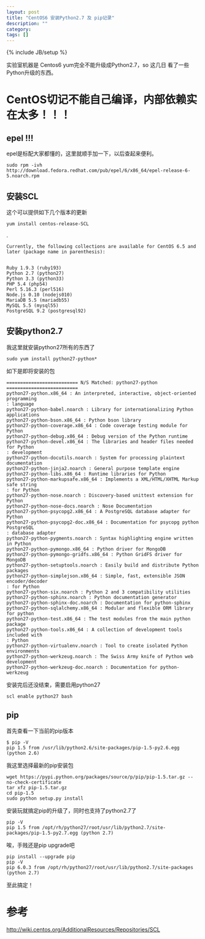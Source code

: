 ```yaml
---
layout: post
title: "CentOS6 安装Python2.7 及 pip记录"
description: ""
category:
tags: []
---
```

{% include JB/setup %}

实验室机器是 Centos6 yum完全不能升级成Python2.7，so 这几日
看了一些Python升级的东西。

# CentOS切记不能自己编译，内部依赖实在太多！！！

## epel !!!

epel是标配大家都懂的，这里就顺手加一下，以后查起来便利。

    sudo rpm -ivh http://download.fedora.redhat.com/pub/epel/6/x86_64/epel-release-6-5.noarch.rpm

## 安装SCL
这个可以提供如下几个版本的更新

    yum install centos-release-SCL

.

    Currently, the following collections are available for CentOS 6.5 and later (package name in parenthesis):


    Ruby 1.9.3 (ruby193)
    Python 2.7 (python27)
    Python 3.3 (python33)
    PHP 5.4 (php54)
    Perl 5.16.3 (perl516)
    Node.js 0.10 (nodejs010)
    MariaDB 5.5 (mariadb55)
    MySQL 5.5 (mysql55)
    PostgreSQL 9.2 (postgresql92)

## 安装python2.7
我这里就安装python27所有的东西了

    sudo yum install python27-python*

如下是即将安装的包

    ========================== N/S Matched: python27-python ==========================
    python27-python.x86_64 : An interpreted, interactive, object-oriented programming
    : language
    python27-python-babel.noarch : Library for internationalizing Python applications
    python27-python-bson.x86_64 : Python bson library
    python27-python-coverage.x86_64 : Code coverage testing module for Python
    python27-python-debug.x86_64 : Debug version of the Python runtime
    python27-python-devel.x86_64 : The libraries and header files needed for Python
    : development
    python27-python-docutils.noarch : System for processing plaintext documentation
    python27-python-jinja2.noarch : General purpose template engine
    python27-python-libs.x86_64 : Runtime libraries for Python
    python27-python-markupsafe.x86_64 : Implements a XML/HTML/XHTML Markup safe string
    : for Python
    python27-python-nose.noarch : Discovery-based unittest extension for Python
    python27-python-nose-docs.noarch : Nose Documentation
    python27-python-psycopg2.x86_64 : A PostgreSQL database adapter for Python
    python27-python-psycopg2-doc.x86_64 : Documentation for psycopg python PostgreSQL
    : database adapter
    python27-python-pygments.noarch : Syntax highlighting engine written in Python
    python27-python-pymongo.x86_64 : Python driver for MongoDB
    python27-python-pymongo-gridfs.x86_64 : Python GridFS driver for MongoDB
    python27-python-setuptools.noarch : Easily build and distribute Python packages
    python27-python-simplejson.x86_64 : Simple, fast, extensible JSON encoder/decoder
    : for Python
    python27-python-six.noarch : Python 2 and 3 compatibility utilities
    python27-python-sphinx.noarch : Python documentation generator
    python27-python-sphinx-doc.noarch : Documentation for python-sphinx
    python27-python-sqlalchemy.x86_64 : Modular and flexible ORM library for python
    python27-python-test.x86_64 : The test modules from the main python package
    python27-python-tools.x86_64 : A collection of development tools included with
    : Python
    python27-python-virtualenv.noarch : Tool to create isolated Python environments
    python27-python-werkzeug.noarch : The Swiss Army knife of Python web development
    python27-python-werkzeug-doc.noarch : Documentation for python-werkzeug

安装完后还没结束，需要启用python27

    scl enable python27 bash

## pip
首先查看一下当前的pip版本

    $ pip -V
    pip 1.5 from /usr/lib/python2.6/site-packages/pip-1.5-py2.6.egg (python 2.6)

我这里选择最新的pip安装包

    wget https://pypi.python.org/packages/source/p/pip/pip-1.5.tar.gz --no-check-certificate
    tar xfz pip-1.5.tar.gz
    cd pip-1.5
    sudo python setup.py install

安装玩就搞定pip的升级了，同时也支持了python2.7了

    pip -V
    pip 1.5 from /opt/rh/python27/root/usr/lib/python2.7/site-packages/pip-1.5-py2.7.egg (python 2.7)

唉，手贱还是pip upgrade吧

    pip install --upgrade pip
    pip -V
    pip 6.0.3 from /opt/rh/python27/root/usr/lib/python2.7/site-packages (python 2.7)

至此搞定！

# 参考

http://wiki.centos.org/AdditionalResources/Repositories/SCL
